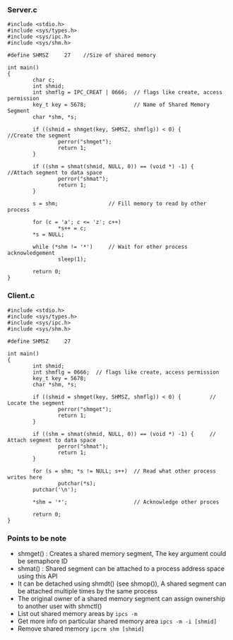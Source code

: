 ### Server.c
```
#include <stdio.h>
#include <sys/types.h>
#include <sys/ipc.h>
#include <sys/shm.h>

#define SHMSZ     27    //Size of shared memory

int main()
{
        char c;
        int shmid;
        int shmflg = IPC_CREAT | 0666;  // flags like create, access permission
        key_t key = 5678;               // Name of Shared Memory Segment
        char *shm, *s;

        if ((shmid = shmget(key, SHMSZ, shmflg)) < 0) {         //Create the segment
                perror("shmget");
                return 1;
        }

        if ((shm = shmat(shmid, NULL, 0)) == (void *) -1) {     //Attach segment to data space
                perror("shmat");
                return 1;
        }

        s = shm;                // Fill memory to read by other process

        for (c = 'a'; c <= 'z'; c++)
                *s++ = c;
        *s = NULL;

        while (*shm != '*')     // Wait for other process acknowledgement
                sleep(1);

        return 0;
}
```
### Client.c
```
#include <stdio.h>
#include <sys/types.h>
#include <sys/ipc.h>
#include <sys/shm.h>

#define SHMSZ     27

int main()
{
        int shmid;
        int shmflg = 0666;  // flags like create, access permission
        key_t key = 5678;
        char *shm, *s;

        if ((shmid = shmget(key, SHMSZ, shmflg)) < 0) {         // Locate the segment
                perror("shmget");
                return 1;
        }

        if ((shm = shmat(shmid, NULL, 0)) == (void *) -1) {     // Attach segment to data space
                perror("shmat");
                return 1;
        }

        for (s = shm; *s != NULL; s++)  // Read what other process writes here
                putchar(*s);
        putchar('\n');

        *shm = '*';                     // Acknowledge other proces

        return 0;
}
```
### Points to be note
- shmget() : Creates a shared memory segment, The key argument could be semaphore ID
- shmat() : Shared segment can be attached to a process address space using this API
- It can be detached using shmdt() (see shmop()), A shared segment can be attached multiple times by the same process
- The original owner of a shared memory segment can assign ownership to another user with shmctl()
- List out shared memory areas by `ipcs -m`
- Get more info on particular shared memory area `ipcs -m -i [shmid]`
- Remove shared memory `ipcrm shm [shmid]`
